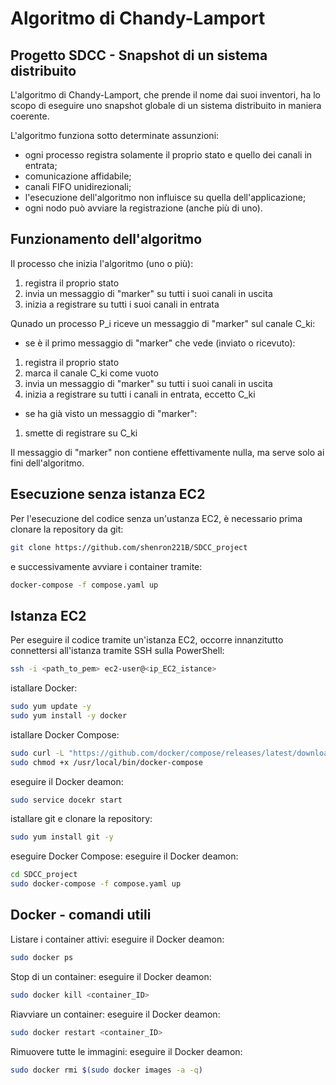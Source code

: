 # Algoritmo di Chandy-Lamport
## Progetto SDCC - Snapshot di un sistema distribuito 
L'algoritmo di Chandy-Lamport, che prende il nome dai suoi inventori, ha lo scopo di eseguire uno snapshot globale di un sistema distribuito in maniera coerente. 

L'algoritmo funziona sotto determinate assunzioni:
- ogni processo registra solamente il proprio stato e quello dei canali in entrata;
- comunicazione affidabile;
- canali FIFO unidirezionali;
- l'esecuzione dell'algoritmo non influisce su quella dell'applicazione;
- ogni nodo può avviare la registrazione (anche più di uno).

## Funzionamento dell'algoritmo
Il processo che inizia l'algoritmo (uno o più):
1. registra il proprio stato
2. invia un messaggio di "marker" su tutti i suoi canali in uscita
3. inizia a registrare su tutti i suoi canali in entrata

Qunado un processo P_i riceve un messaggio di "marker" sul canale C_ki:
- se è il primo messaggio di "marker" che vede (inviato o ricevuto):
1. registra il proprio stato
2. marca il canale C_ki come vuoto
3. invia un messaggio di "marker" su tutti i suoi canali in uscita
4. inizia a registrare su tutti i canali in entrata, eccetto C_ki
- se ha già visto un messaggio di "marker":
1. smette di registrare su C_ki

Il messaggio di "marker" non contiene effettivamente nulla, ma serve solo ai fini dell'algoritmo.

## Esecuzione senza istanza EC2
Per l'esecuzione del codice senza un'ustanza EC2, è necessario prima clonare la repository da git:
```bash
git clone https://github.com/shenron221B/SDCC_project
```

e successivamente avviare i container tramite:
```bash
docker-compose -f compose.yaml up
```

## Istanza EC2
Per eseguire il codice tramite un'istanza EC2, occorre innanzitutto connettersi all'istanza tramite SSH sulla PowerShell:
```bash
ssh -i <path_to_pem> ec2-user@<ip_EC2_istance>
```

istallare Docker:
```bash
sudo yum update -y
sudo yum install -y docker
```

istallare Docker Compose:
```bash
sudo curl -L "https://github.com/docker/compose/releases/latest/download/docker-compose-$(uname -s)-$(uname -m)" -o /usr/local/bin/docker-compose
sudo chmod +x /usr/local/bin/docker-compose
```

eseguire il Docker deamon:
```bash
sudo service docekr start
```

istallare git e clonare la repository:
```bash
sudo yum install git -y
```

eseguire Docker Compose:
eseguire il Docker deamon:
```bash
cd SDCC_project
sudo docker-compose -f compose.yaml up
```

## Docker - comandi utili

Listare i container attivi:
eseguire il Docker deamon:
```bash
sudo docker ps
```

Stop di un container:
eseguire il Docker deamon:
```bash
sudo docker kill <container_ID>
```

Riavviare un container:
eseguire il Docker deamon:
```bash
sudo docker restart <container_ID>
```

Rimuovere tutte le immagini:
eseguire il Docker deamon:
```bash
sudo docker rmi $(sudo docker images -a -q)
```
